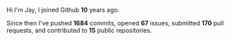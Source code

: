Hi I'm Jay, I joined Github **10** years ago.

Since then I've pushed **1684** commits, opened **67** issues, submitted **170** pull requests, and contributed to **15** public repositories.
